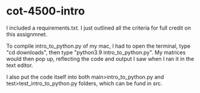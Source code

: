 # cot-4500-intro

I included a requirements.txt. I just outlined all the criteria for full credit on this assignmnet.

To compile intro_to_python.py of my mac, I had to open the terminal, type "cd downloads", then type "python3.9 intro_to_python.py". My matrices would then pop up, reflecting the code and output I saw when I ran it in the text editor.

I also put the code itself into both main>intro_to_python.py and test>test_intro_to_python.py folders, which can be fund in src.

